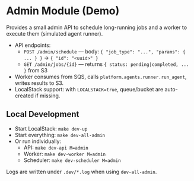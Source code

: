 # Admin Module (Demo)

Provides a small admin API to schedule long-running jobs and a worker to execute them (simulated agent runner).

- API endpoints:
  - `POST /admin/schedule` — body: `{ "job_type": "...", "params": { ... } }` → `{ "id": "<uuid>" }`
  - `GET /admin/jobs/{id}` — returns `{ status: pending|completed, ... }` from S3
- Worker consumes from SQS, calls `platform.agents.runner.run_agent`, writes results to S3.
- LocalStack support: with `LOCALSTACK=true`, queue/bucket are auto-created if missing.

## Local Development

- Start LocalStack: `make dev-up`
- Start everything: `make dev-all-admin`
- Or run individually:
  - API: `make dev-api M=admin`
  - Worker: `make dev-worker M=admin`
  - Scheduler: `make dev-scheduler M=admin`

Logs are written under `.dev/*.log` when using `dev-all-admin`.
